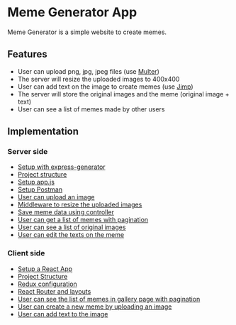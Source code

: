 # Meme Generator App

Meme Generator is a simple website to create memes. 

## Features

* User can upload png, jpg, jpeg files (use [Multer](https://www.npmjs.com/package/multer))
* The server will resize the uploaded images to 400x400
* User can add text on the image to create memes (use [Jimp](https://www.npmjs.com/package/jimp))
* The server will store the original images and the meme (original image + text)
* User can see a list of memes made by other users

## Implementation

### Server side

* [Setup with express-generator](/doc/server/00_setup_project.md)
* [Project structure](/doc/server/01_project_structure.md)
* [Setup app.js](/doc/server/02_setup_app_js.md)
* [Setup Postman](/doc/server/03_setup_postman.md)
* [User can upload an image](/doc/server/04_upload_image.md)
* [Middleware to resize the uploaded images](/doc/server/05_resize_image.md)
* [Save meme data using controller](/doc/server/06_save_meme_data.md)
* [User can get a list of memes with pagination](/doc/server/07_meme_list.md)
* [User can see a list of original images](/doc/server/08_org_image_list.md)
* [User can edit the texts on the meme](/doc/server/09_update_meme.md)

### Client side

* [Setup a React App](/doc/client/00_setup_project.md)
* [Project Structure](/doc/client/01_project_structure.md)
* [Redux configuration](/doc/client/02_redux_config.md)
* [React Router and layouts](/doc/client/03_routes_layouts.md)
* [User can see the list of memes in gallery page with pagination](/doc/client/04_meme_list.md)
* [User can create a new meme by uploading an image](/doc/client/05_create_meme.md)
* [User can add text to the image](/doc/client/06_add_text.md)
